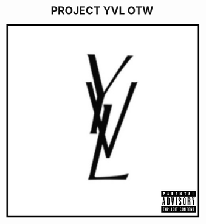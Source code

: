 <!DOCTYPE html>
<html>
<body>
    <div style="text-align: center;">
        <h1><b>PROJECT YVL OTW</b></h1>
        <img src="project YVL.jpeg" height="500"
             style="border: 4px solid black;">
    </div>
</body>
</html>
